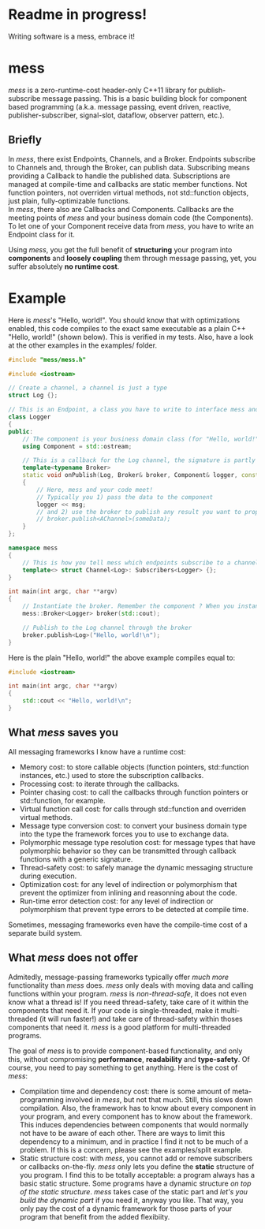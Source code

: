 # Readme in progress!
Writing software is a mess, embrace it!
# mess
*mess* is a zero-runtime-cost header-only C++11 library for publish-subscribe message passing. This is a basic building block for component based programming (a.k.a. message passing, event driven, reactive, publisher-subscriber, signal-slot, dataflow, observer pattern, etc.).

## Briefly
In *mess*, there exist Endpoints, Channels, and a Broker. Endpoints subscribe to Channels and, through the Broker, can publish data. Subscribing means providing a Callback to handle the published data. Subscriptions are managed at compile-time and callbacks are static member functions. Not function pointers, not overriden virtual methods, not std::function objects, just plain, fully-optimizable functions.  
In *mess*, there also are Callbacks and Components. Callbacks are the meeting points of *mess* and your business domain code (the Components). To let one of your Component receive data from *mess*, you have to write an Endpoint class for it.

Using *mess*, you get the full benefit of **structuring** your program into **components** and **loosely coupling** them through message passing, yet, you suffer absolutely **no runtime cost**.

# Example
Here is *mess*'s "Hello, world!". You should know that with optimizations enabled, this code compiles to the exact same executable as a plain C++ "Hello, world!" (shown below). This is verified in my tests. Also, have a look at the other examples in the examples/ folder.

```c++
#include "mess/mess.h"

#include <iostream>

// Create a channel, a channel is just a type
struct Log {};

// This is an Endpoint, a class you have to write to interface mess and a business domain class
class Logger
{
public:
	// The component is your business domain class (for "Hello, world!", an std::ostream suffices)
	using Component = std::ostream;

	// This is a callback for the Log channel, the signature is partly imposed by mess
	template<typename Broker>
	static void onPublish(Log, Broker& broker, Component& logger, const char msg[])
	{
		// Here, mess and your code meet!
		// Typically you 1) pass the data to the component
		logger << msg;
		// and 2) use the broker to publish any result you want to propagate.
		// broker.publish<AChannel>(someData);
	}
};

namespace mess
{
	// This is how you tell mess which endpoints subscribe to a channel.
	template<> struct Channel<Log>: Subscribers<Logger> {};
}

int main(int argc, char **argv)
{
	// Instantiate the broker. Remember the component ? When you instantiate the broker, you have to provide it with an instance of each component in your program (std::cout is an instance of std::ostream).
	mess::Broker<Logger> broker(std::cout);

	// Publish to the Log channel through the broker
	broker.publish<Log>("Hello, world!\n");
}
```
Here is the plain "Hello, world!" the above example compiles equal to:
```c++
#include <iostream>

int main(int argc, char **argv)
{
	std::cout << "Hello, world!\n";
}
```

## What *mess* saves you
All messaging frameworks I know have a runtime cost:
* Memory cost: to store callable objects (function pointers, std::function instances, etc.) used to store the subscription callbacks.
* Processing cost: to iterate through the callbacks.
* Pointer chasing cost: to call the callbacks through function pointers or std::function, for example.
* Virtual function call cost: for calls through std::function and overriden virtual methods.
* Message type conversion cost: to convert your business domain type into the type the framework forces you to use to exchange data.
* Polymorphic message type resolution cost: for message types that have polymorphic behavior so they can be transmitted through callback functions with a generic signature.
* Thread-safety cost: to safely manage the dynamic messaging structure during execution.
* Optimization cost: for any level of indirection or polymorphism that prevent the optimizer from inlining and reasonning about the code.
* Run-time error detection cost: for any level of indirection or polymorphism that prevent type errors to be detected at compile time.

Sometimes, messaging frameworks even have the compile-time cost of a separate build system.

## What *mess* does not offer
Admitedly, message-passing frameworks typically offer *much more* functionality than *mess* does. *mess* only deals with moving data and calling functions within your program. *mess* is *non-thread-safe*, it does not even know what a thread is! If you need thread-safety, take care of it within the components that need it. If your code is single-threaded, make it multi-threaded (it will run faster!) and take care of thread-safety within thoses components that need it. *mess* is a good platform for multi-threaded programs.

The goal of *mess* is to provide component-based functionality, and only this, without compromising **performance**, **readability** and **type-safety**. Of course, you need to pay something to get anything. Here is the cost of *mess*:
* Compilation time and dependency cost: there is some amount of meta-programming involved in *mess*, but not that much. Still, this slows down compilation. Also, the framework has to know about every component in your program, and every component has to know about the framework. This induces dependencies between components that would normally not have to be aware of each other. There are ways to limit this dependency to a minimum, and in practice I find it not to be much of a problem. If this is a concern, please see the examples/split example.
* Static structure cost: with *mess*, you cannot add or remove subscribers or callbacks on-the-fly. *mess* only lets you define the **static** structure of you program. I find this to be totally acceptable: a program always has a basic static structure. Some programs have a dynamic structure *on top of the static structure*. *mess* takes case of the static part and *let's you build the dynamic part* if you need it, anyway you like. That way, you only pay the cost of a dynamic framework for those parts of your program that benefit from the added flexibiity.
